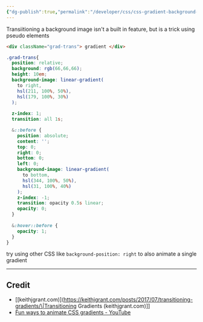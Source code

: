 ```yaml
---
{"dg-publish":true,"permalink":"/developer/css/css-gradient-background-image-transition/","noteIcon":""}
---
```


Transiitioning a background image isn't a built in feature, but is a trick using pseudo elements

```html
<div className="grad-trans"> gradient </div>
```

```scss
.grad-trans{
  position: relative;
  background: rgb(66,66,66);
  height: 10em;
  background-image: linear-gradient(
    to right,
    hsl(211, 100%, 50%),
    hsl(179, 100%, 30%)
  );
  
  z-index: 1;
  transition: all 1s;

  &::before {
    position: absolute;
    content: '';
    top: 0;
    right: 0;
    bottom: 0;
    left: 0;
    background-image: linear-gradient(
      to bottom,
      hsl(344, 100%, 50%),
      hsl(31, 100%, 40%)
    );
    z-index: -1;
    transition: opacity 0.5s linear;
    opacity: 0;
  }
  
  &:hover::before {
    opacity: 1;
  }
}
```


try using other CSS like `background-position: right` to also animate a single gradient

---
## Credit
- [[keithjgrant.com)](https://keithjgrant.com/posts/2017/07/transitioning-gradients/\|Transitioning Gradients (keithjgrant.com)]]
- [Fun ways to animate CSS gradients - YouTube](https://www.youtube.com/watch?v=f3mwKLXpOLk&t=619s)